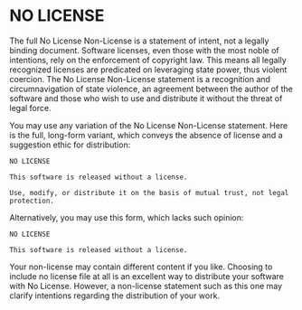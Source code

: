 NO LICENSE
=====

The full No License Non-License is a statement of intent, not a legally binding document. Software licenses, even those with the most noble of intentions, rely on the enforcement of copyright law. This means all legally recognized licenses are predicated on leveraging state power, thus violent coercion. The No License Non-License statement is a recognition and circumnavigation of state violence, an agreement between the author of the software and those who wish to use and distribute it without the threat of legal force.

You may use any variation of the No License Non-License statement. Here is the full, long-form variant, which conveys the absence of license and a suggestion ethic for distribution:

```
NO LICENSE

This software is released without a license.

Use, modify, or distribute it on the basis of mutual trust, not legal protection.
```

Alternatively, you may use this form, which lacks such opinion:

```
NO LICENSE

This software is released without a license.
```

Your non-license may contain different content if you like. Choosing to include no license file at all is an excellent way to distribute your software with No License. However, a non-license statement such as this one may clarify intentions regarding the distribution of your work.
